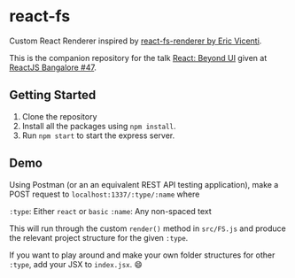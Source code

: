 # react-fs

Custom React Renderer inspired by [react-fs-renderer by Eric Vicenti](https://github.com/ericvicenti/react-fs-renderer/).

This is the companion repository for the talk [React: Beyond UI](https://slides.com/abinavseelan/react-custom-renderers#/) given at [ReactJS Bangalore #47](https://www.meetup.com/ReactJS-Bangalore/events/261134398/).


## Getting Started

1. Clone the repository
2. Install all the packages using `npm install`.
3. Run `npm start` to start the express server.

## Demo

Using Postman (or an an equivalent REST API testing application), make a POST request to `localhost:1337/:type/:name` where

`:type`: Either `react` or `basic`
`:name`: Any non-spaced text

This will run through the custom `render()` method in `src/FS.js` and produce the relevant project structure for the given `:type`.

If you want to play around and make your own folder structures for other `:type`, add your JSX to `index.jsx`. :smile: